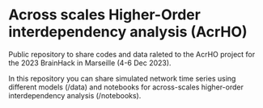 # Across scales Higher-Order interdependency analysis (AcrHO)

Public repository to share codes and data raleted to the AcrHO project for the 2023 BrainHack in Marseille (4-6 Dec 2023).

In this repository you can share simulated network time series using different models (/data) and notebooks for across-scales higher-order interdependency analysis (/notebooks).

